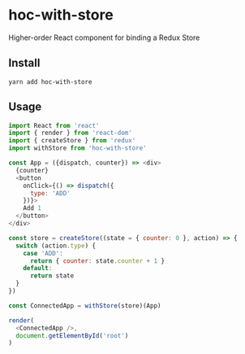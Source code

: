 # hoc-with-store

Higher-order React component for binding a Redux Store

## Install

```
yarn add hoc-with-store
```

## Usage

```js
import React from 'react'
import { render } from 'react-dom'
import { createStore } from 'redux'
import withStore from 'hoc-with-store'

const App = ({dispatch, counter}) => <div>
  {counter}
  <button  
    onClick={() => dispatch({
      type: 'ADD'
    })}>
    Add 1
  </button>
</div>

const store = createStore((state = { counter: 0 }, action) => {
  switch (action.type) {
    case 'ADD':
      return { counter: state.counter + 1 }
    default:
      return state
  }
})

const ConnectedApp = withStore(store)(App)

render(
  <ConnectedApp />,
  document.getElementById('root')
)
```
